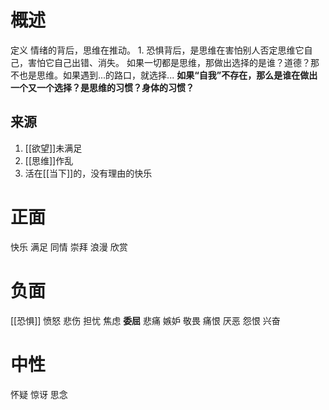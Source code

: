 # 概述
定义
情绪的背后，思维在推动。
	1. 恐惧背后，是思维在害怕别人否定思维它自己，害怕它自己出错、消失。
如果一切都是思维，那做出选择的是谁？道德？那不也是思维。如果遇到...的路口，就选择...
**如果“自我”不存在，那么是谁在做出一个又一个选择？是思维的习惯？身体的习惯？** 
## 来源
1. [[欲望]]未满足
2. [[思维]]作乱
3. 活在[[当下]]的，没有理由的快乐
# 正面
快乐
满足
同情
崇拜
浪漫
欣赏
# 负面
[[恐惧]] 
愤怒
悲伤
担忧
焦虑
**委屈** 
悲痛
嫉妒
敬畏
痛恨
厌恶
怨恨
兴奋
# 中性
怀疑
惊讶
思念